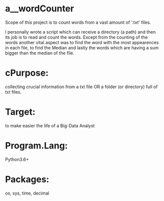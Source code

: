 # a__wordCounter
Scope of this project is to count words from a vast amount of '.txt' files.


I personally wrote a script which can receive a directory (a path) and then its job is to read and count the words.
Except from the counting of the words another vital aspect was to find the word with the most appearences in each file, to find the Median and lastly the words which are having a sum bigger than the median of the file.

# cPurpose: 
collecting crucial information from a txt file OR a folder (or directory) full of txt files.

# Target:
to make easier the life of a Big-Data Analyst

# Program.Lang:
Python3.6+

# Packages:
os, sys, time, decimal
